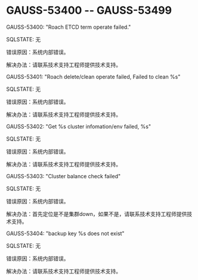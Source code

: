 # GAUSS-53400 -- GAUSS-53499<a name="ZH-CN_TOPIC_0302073043"></a>

GAUSS-53400: "Roach ETCD term operate failed."

SQLSTATE: 无

错误原因：系统内部错误。

解决办法：请联系技术支持工程师提供技术支持。

GAUSS-53401: "Roach delete/clean operate failed, Failed to clean %s"

SQLSTATE: 无

错误原因：系统内部错误。

解决办法：请联系技术支持工程师提供技术支持。

GAUSS-53402: "Get %s cluster infomation/env failed, %s"

SQLSTATE: 无

错误原因：系统内部错误。

解决办法：请联系技术支持工程师提供技术支持。

GAUSS-53403: "Cluster balance check failed"

SQLSTATE: 无

错误原因：系统内部错误。

解决办法：首先定位是不是集群down，如果不是，请联系技术支持工程师提供技术支持。

GAUSS-53404: "backup key %s does not exist"

SQLSTATE: 无

错误原因：系统内部错误。

解决办法：请联系技术支持工程师提供技术支持。

